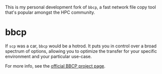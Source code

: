 This is my personal development fork of `bbcp`, a fast network file copy tool that's popular amongst the HPC community.

bbcp
====

If `scp` was a car, `bbcp` would be a hotrod. It puts you in control over a broad spectrum of options, allowing you to optimize the transfer for your specific environment and your particular use-case.

For more info, see the [official BBCP project page][1].


[1]: https://www.slac.stanford.edu/~abh/bbcp/

